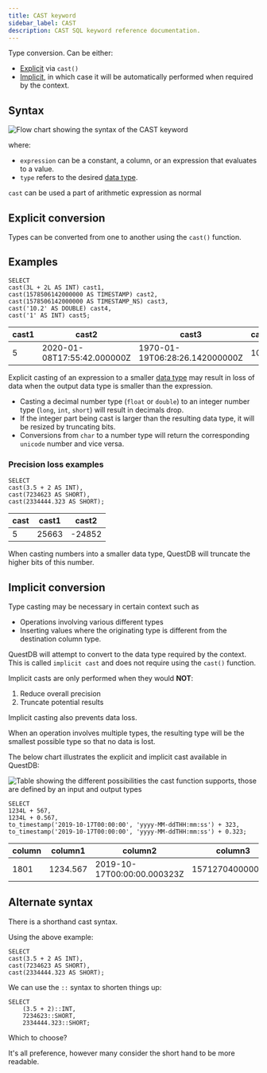 ```yaml
---
title: CAST keyword
sidebar_label: CAST
description: CAST SQL keyword reference documentation.
---
```


Type conversion. Can be either:

- [Explicit](#explicit-conversion) via `cast()`
- [Implicit](#implicit-conversion), in which case it will be automatically
  performed when required by the context.

## Syntax

![Flow chart showing the syntax of the CAST keyword](/images/docs/diagrams/cast.svg)

where:

- `expression` can be a constant, a column, or an expression that evaluates to a
  value.
- `type` refers to the desired [data type](/docs/reference/sql/datatypes/).

`cast` can be used a part of arithmetic expression as normal

## Explicit conversion

Types can be converted from one to another using the `cast()` function.

## Examples

```questdb-sql title="Queries"
SELECT
cast(3L + 2L AS INT) cast1,
cast(1578506142000000 AS TIMESTAMP) cast2,
cast(1578506142000000 AS TIMESTAMP_NS) cast3,
cast('10.2' AS DOUBLE) cast4,
cast('1' AS INT) cast5;
```

| cast1 | cast2                       | cast3                          | cast4 | cast5 |
| ----- | --------------------------- | ------------------------------ | ----- | ----- |
| 5     | 2020-01-08T17:55:42.000000Z | 1970-01-19T06:28:26.142000000Z | 10.2  | 1     |

Explicit casting of an expression to a smaller
[data type](/docs/reference/sql/datatypes/) may result in loss of data when the
output data type is smaller than the expression.

- Casting a decimal number type (`float` or `double`) to an integer number type
  (`long`, `int`, `short`) will result in decimals drop.
- If the integer part being cast is larger than the resulting data type, it will
  be resized by truncating bits.
- Conversions from `char` to a number type will return the corresponding
  `unicode` number and vice versa.

### Precision loss examples

```questdb-sql title="Queries"
SELECT
cast(3.5 + 2 AS INT),
cast(7234623 AS SHORT),
cast(2334444.323 AS SHORT);
```

| cast | cast1 | cast2  |
| ---- | ----- | ------ |
| 5    | 25663 | -24852 |

When casting numbers into a smaller data type, QuestDB will truncate the higher
bits of this number.

## Implicit conversion

Type casting may be necessary in certain context such as

- Operations involving various different types
- Inserting values where the originating type is different from the destination
  column type.

QuestDB will attempt to convert to the data type required by the context. This
is called `implicit cast` and does not require using the `cast()` function.

Implicit casts are only performed when they would **NOT**:

1. Reduce overall precision
2. Truncate potential results

Implicit casting also prevents data loss.

When an operation involves multiple types, the resulting type will be the
smallest possible type so that no data is lost.

The below chart illustrates the explicit and implicit cast available in QuestDB:

![Table showing the different possibilities the cast function supports, those are defined by an input and output types](/images/docs/castmap.jpg)

```questdb-sql title="Queries"
SELECT
1234L + 567,
1234L + 0.567,
to_timestamp('2019-10-17T00:00:00', 'yyyy-MM-ddTHH:mm:ss') + 323,
to_timestamp('2019-10-17T00:00:00', 'yyyy-MM-ddTHH:mm:ss') + 0.323;
```

| column | column1  | column2                     | column3          |
| ------ | -------- | --------------------------- | ---------------- |
| 1801   | 1234.567 | 2019-10-17T00:00:00.000323Z | 1571270400000000 |

## Alternate syntax

There is a shorthand cast syntax.

Using the above example:

```questdb-sql title="Queries, long form"
SELECT
cast(3.5 + 2 AS INT),
cast(7234623 AS SHORT),
cast(2334444.323 AS SHORT);
```

We can use the `::` syntax to shorten things up:

```questdb-sql title="Queries, short hand"
SELECT
    (3.5 + 2)::INT,
    7234623::SHORT,
    2334444.323::SHORT;
```

Which to choose?

It's all preference, however many consider the short hand to be more readable.
